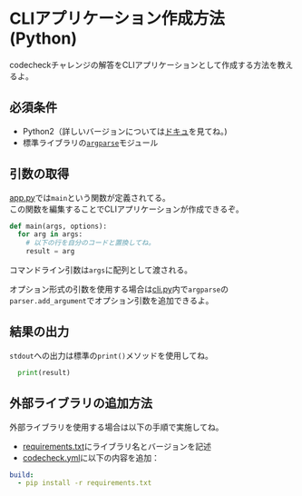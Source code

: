# CLIアプリケーション作成方法 (Python)

codecheckチャレンジの解答をCLIアプリケーションとして作成する方法を教えるよ。

## 必須条件

- Python2（詳しいバージョンについては[ドキュ](https://code-check.github.io/docs/ja/reference_users/#serverside-language-and-tool-versions)を見てね。)
- 標準ライブラリの[`argparse`](http://docs.python.jp/2.7/library/argparse.html)モジュール

## 引数の取得
[app.py](app/app.py)では`main`という関数が定義されてる。  
この関数を編集することでCLIアプリケーションが作成できるぞ。  

``` python
def main(args, options):
  for arg in args:
    # 以下の行を自分のコードと置換してね。
    result = arg
```

コマンドライン引数は`args`に配列として渡される。  


オプション形式の引数を使用する場合は[cli.py](cli.py)内で`argparse`の`parser.add_argument`でオプション引数を追加できるよ。

## 結果の出力
`stdout`への出力は標準の`print()`メソッドを使用してね。

``` python
  print(result)
```

## 外部ライブラリの追加方法
外部ライブラリを使用する場合は以下の手順で実施してね。

- [requirements.txt](requirements.txt)にライブラリ名とバージョンを記述
- [codecheck.yml](codecheck.yml)に以下の内容を追加：

``` yaml
build:
  - pip install -r requirements.txt
```
